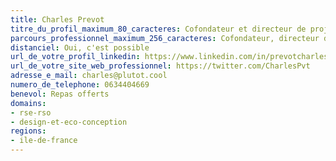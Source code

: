 ```yaml
---
title: Charles Prevot
titre_du_profil_maximum_80_caracteres: Cofondateur et directeur de projet web à plutot.cool, membre fondateur de Reboot!
parcours_professionnel_maximum_256_caracteres: Cofondateur, directeur de projet, plutot.cool - Cofondateur, animateur du projet du projet Reboot! - Chef de projet en charge du développement numérique de l’agence, Agence bdc conseil
distanciel: Oui, c'est possible
url_de_votre_profil_linkedin: https://www.linkedin.com/in/prevotcharles/
url_de_votre_site_web_professionnel: https://twitter.com/CharlesPvt
adresse_e_mail: charles@plutot.cool
numero_de_telephone: 0634404669
benevol: Repas offerts
domains:
- rse-rso
- design-et-eco-conception
regions:
- ile-de-france
---
```

